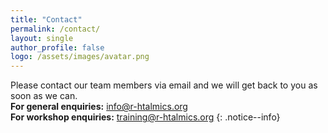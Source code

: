 ```yaml
---
title: "Contact"
permalink: /contact/
layout: single
author_profile: false
logo: /assets/images/avatar.png
---
```

Please contact our team members via email and we will get back to you as soon as we can.
<br>
**For general enquiries:** <info@r-htalmics.org>
<br>
**For workshop enquiries:** <training@r-htalmics.org>
{: .notice--info}